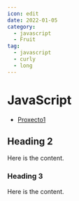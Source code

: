 ```yaml
---
icon: edit
date: 2022-01-05
category:
  - javascript
  - Fruit
tag:
  - javascript
  - curly
  - long
---
```


# JavaScript
- [Proxecto1](2.md)

## Heading 2

Here is the content.

### Heading 3

Here is the content.
